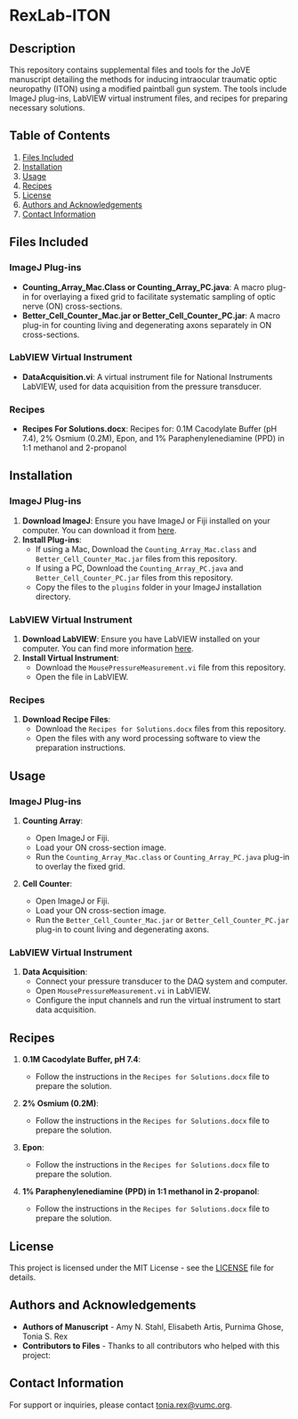 # RexLab-ITON

## Description

This repository contains supplemental files and tools for the JoVE manuscript detailing the methods for inducing intraocular traumatic optic neuropathy (ITON) using a modified paintball gun system. The tools include ImageJ plug-ins, LabVIEW virtual instrument files, and recipes for preparing necessary solutions.

## Table of Contents

1. [Files Included](#files-included)
2. [Installation](#installation)
3. [Usage](#usage)
4. [Recipes](#recipes)
5. [License](#license)
6. [Authors and Acknowledgements](#authors-and-acknowledgements)
7. [Contact Information](#contact-information)

## Files Included

### ImageJ Plug-ins

- **Counting_Array_Mac.Class or Counting_Array_PC.java**: A macro plug-in for overlaying a fixed grid to facilitate systematic sampling of optic nerve (ON) cross-sections.
- **Better_Cell_Counter_Mac.jar or Better_Cell_Counter_PC.jar**: A macro plug-in for counting living and degenerating axons separately in ON cross-sections.

### LabVIEW Virtual Instrument

- **DataAcquisition.vi**: A virtual instrument file for National Instruments LabVIEW, used for data acquisition from the pressure transducer.

### Recipes

- **Recipes For Solutions.docx**: Recipes for: 0.1M Cacodylate Buffer (pH 7.4), 2% Osmium (0.2M), Epon, and 1% Paraphenylenediamine (PPD) in 1:1 methanol and 2-propanol 

## Installation

### ImageJ Plug-ins

1. **Download ImageJ**: Ensure you have ImageJ or Fiji installed on your computer. You can download it from [here](https://imagej.nih.gov/ij/download.html).
2. **Install Plug-ins**:
   - If using a Mac, Download the `Counting_Array_Mac.class` and           `Better_Cell_Counter_Mac.jar` files from this repository.
   - If using a PC, Download the `Counting_Array_PC.java` and           `Better_Cell_Counter_PC.jar` files from this repository.
   - Copy the files to the `plugins` folder in your ImageJ installation directory.

### LabVIEW Virtual Instrument

1. **Download LabVIEW**: Ensure you have LabVIEW installed on your computer. You can find more information [here](https://www.ni.com/en-us/shop/labview.html).
2. **Install Virtual Instrument**:
   - Download the `MousePressureMeasurement.vi` file from this repository.
   - Open the file in LabVIEW.

### Recipes

1. **Download Recipe Files**:
   - Download the `Recipes for Solutions.docx` files from this repository.
   - Open the files with any word processing software to view the preparation instructions.

## Usage

### ImageJ Plug-ins

1. **Counting Array**:
   - Open ImageJ or Fiji.
   - Load your ON cross-section image.
   - Run the `Counting_Array_Mac.class` or `Counting_Array_PC.java` plug-in to overlay the fixed grid.

2. **Cell Counter**:
   - Open ImageJ or Fiji.
   - Load your ON cross-section image.
   - Run the `Better_Cell_Counter_Mac.jar` or `Better_Cell_Counter_PC.jar` plug-in to count living and degenerating axons.

### LabVIEW Virtual Instrument

1. **Data Acquisition**:
   - Connect your pressure transducer to the DAQ system and computer.
   - Open `MousePressureMeasurement.vi` in LabVIEW.
   - Configure the input channels and run the virtual instrument to start data acquisition.

## Recipes

1. **0.1M Cacodylate Buffer, pH 7.4**:
   - Follow the instructions in the `Recipes for Solutions.docx` file to prepare the solution.

2. **2% Osmium (0.2M)**:
     - Follow the instructions in the `Recipes for Solutions.docx` file to prepare the solution.
  
3. **Epon**:
     - Follow the instructions in the `Recipes for Solutions.docx` file to prepare the solution.
  
4. **1% Paraphenylenediamine (PPD) in 1:1 methanol in 2-propanol**:
     - Follow the instructions in the `Recipes for Solutions.docx` file to prepare the solution.

## License

This project is licensed under the MIT License - see the [LICENSE](LICENSE) file for details.

## Authors and Acknowledgements

- **Authors of Manuscript** - Amy N. Stahl, Elisabeth Artis, Purnima Ghose, Tonia S. Rex
- **Contributors to Files** - Thanks to all contributors who helped with this project: 

## Contact Information

For support or inquiries, please contact tonia.rex@vumc.org.
